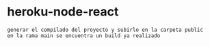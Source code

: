# heroku-node-react
```$xslt
generar el compilado del proyecto y subirlo en la carpeta public
en la rama main se encuentra un build ya realizado
```
